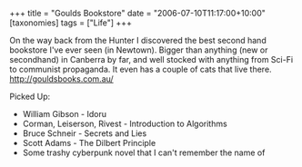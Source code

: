 +++
title = "Goulds Bookstore"
date = "2006-07-10T11:17:00+10:00"
[taxonomies]
tags = ["Life"]
+++

On the way back from the Hunter I discovered the best second hand bookstore I've ever seen (in
Newtown). Bigger than anything (new or secondhand) in Canberra by far, and well stocked with
anything from Sci-Fi to communist propaganda. It even has a couple of cats that live there.
<http://gouldsbooks.com.au/>

Picked Up:

* William Gibson - Idoru
* Corman, Leiserson, Rivest - Introduction to Algorithms
* Bruce Schneir - Secrets and Lies
* Scott Adams - The Dilbert Principle
* Some trashy cyberpunk novel that I can't remember the name of
